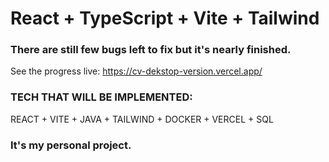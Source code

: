# React + TypeScript + Vite + Tailwind

### There are still few bugs left to fix but it's nearly finished. 

See the progress live: https://cv-dekstop-version.vercel.app/

### TECH THAT WILL BE IMPLEMENTED:

REACT + VITE + JAVA + TAILWIND + DOCKER + VERCEL + SQL

### It's my personal project.